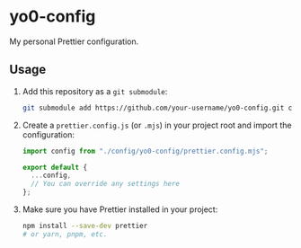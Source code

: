 # yo0-config

My personal Prettier configuration.

## Usage

1.  Add this repository as a `git submodule`:

    ```bash
    git submodule add https://github.com/your-username/yo0-config.git config/yo0-config
    ```

2.  Create a `prettier.config.js` (or `.mjs`) in your project root and import the configuration:

    ```javascript
    import config from "./config/yo0-config/prettier.config.mjs";

    export default {
      ...config,
      // You can override any settings here
    };
    ```

3.  Make sure you have Prettier installed in your project:

    ```bash
    npm install --save-dev prettier
    # or yarn, pnpm, etc.
    ```
